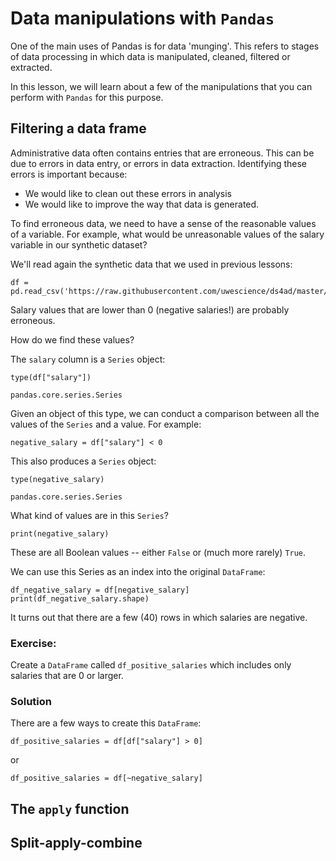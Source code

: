 # Data manipulations with `Pandas`

One of the main uses of Pandas is for data 'munging'. This refers to stages of data processing in which data 
is manipulated, cleaned, filtered or extracted. 

In this lesson, we will learn about a few of the manipulations that you can perform with `Pandas` for this purpose.


## Filtering a data frame 

Administrative data often contains entries that are erroneous. This can be due to errors in data entry, or errors 
in data extraction. Identifying these errors is important because: 

- We would like to clean out these errors in analysis
- We would like to improve the way that data is generated. 

To find erroneous data, we need to have a sense of the reasonable values of a variable. For example, what would be 
unreasonable values of the salary variable in our synthetic dataset? 

We'll read again the synthetic data that we used in previous lessons: 

```
df = pd.read_csv('https://raw.githubusercontent.com/uwescience/ds4ad/master/data/synthetic_data.csv')
```

Salary values that are lower than 0 (negative salaries!) are probably erroneous. 

How do we find these values? 

The `salary` column is a `Series` object: 

```
type(df["salary"])
```

```
pandas.core.series.Series
```

Given an object of this type, we can conduct a comparison between all the values of the `Series` and a value. For example: 

```
negative_salary = df["salary"] < 0 
```

This also produces a `Series` object: 

```
type(negative_salary)
```
```
pandas.core.series.Series
```

What kind of values are in this `Series`? 

```
print(negative_salary)
```

These are all Boolean values -- either `False` or (much more rarely) `True`.

We can use this Series as an index into the original `DataFrame`: 

```
df_negative_salary = df[negative_salary]
print(df_negative_salary.shape)
```

It turns out that there are a few (40) rows in which salaries are negative. 

### Exercise: 

Create a `DataFrame` called `df_positive_salaries` which includes only salaries that are 0 or larger. 


### Solution

There are a few ways to create this `DataFrame`: 

```
df_positive_salaries = df[df["salary"] > 0]
```

or

```
df_positive_salaries = df[~negative_salary]
```


## The `apply` function




## Split-apply-combine 
